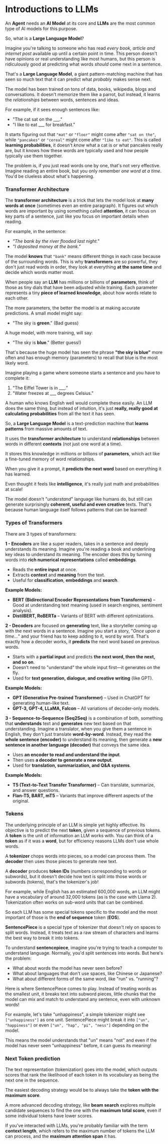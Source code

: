 # Introductions to LLMs

An **Agent** needs an **AI Model** at its core and **LLMs** are the most common type of AI models for this purpose.

So, what is a **Large Language Model**?  

Imagine you're talking to someone who has read *every book, article and internet post* available up until a certain point in time. This person doesn't have opinions or real understanding like most humans, but this person is ridiculously good at predicting what words *should* come next in a sentence.  

That's a **Large Language Model**, a giant pattern-matching machine that has seen so much text that it can predict what *probably* makes sense next.  

The model has been trained on tons of data, books, wikipedia, blogs and conversations. It doesn't memorize them like a parrot, but instead, it learns the *relationships* between words, sentences and ideas.  

For example, if it sees enough sentences like:  
- "The cat sat on the ___."  
- "I like to eat ___ for breakfast."  

It starts figuring out that `"mat"` or `"floor"` might come after `"sat on the"`, while `"pancakes"` or `"cereal"` might come after `"like to eat"`. This is called **learning probabilities**, it doesn't *know* what a cat is or what pancakes really are, but it knows how these words are typically used and how people typically use them together.  

The problem is, if you just read words one by one, that's not very effective. Imagine reading an entire book, but you only remember *one word at a time*. You'd be clueless about what's happening.  

### Transformer Architecture

The **transformer architecture** is a trick that lets the model look at **many words at once** (sometimes even an entire paragraph). It figures out which words are important by using something called **attention**, it can focus on key parts of a sentence, just like you focus on important details when reading.  

For example, in the sentence:  
- *"The bank by the river flooded last night."*  
- *"I deposited money at the bank."*  

The model **knows** that `"bank"` means different things in each case because of the surrounding words. This is why **transformers** are so powerful, they don't just read words in order, they look at everything **at the same time** and decide which words matter most.  

When people say an **LLM** has millions or billions of **parameters**, think of those as tiny dials that have been adjusted while training. Each parameter represents a tiny **piece of learned knowledge**, about how words relate to each other.  

The more parameters, the better the model is at making accurate predictions. A small model might say:  
- "The sky is **green**." (Bad guess)  

A huge model, with more training, will say:  
- "The sky is **blue**." (Better guess!)  

That's because the huge model has seen the phrase **"the sky is blue"** more often and has enough memory (parameters) to recall that blue is the most likely word.  

Imagine playing a game where someone starts a sentence and you have to complete it:  

1. "The Eiffel Tower is in ___."  
2. "Water freezes at ___ degrees Celsius."  

A human who knows English well would complete these easily. An LLM does the same thing, but instead of intuition, it's just **really, really good at calculating probabilities** from all the text it has seen.  

So, a **Large Language Model** is a text-prediction machine that **learns patterns** from massive amounts of text.

It uses the **transformer architecture** to understand **relationships** between words in different **contexts** (not just one word at a time).

It stores this knowledge in millions or billions of **parameters**, which act like a fine-tuned memory of word relationships.  

When you give it a prompt, it **predicts the next word** based on everything it has learned.  

Even thought it feels like **intelligence**, it's really just math and probabilities at scale!  

The model doesn't "*understand*" language like humans do, but still can generate surprisingly **coherent, useful and even creative** texts. That's because human language itself follows patterns that can be learned!

### Types of Transformers

There are 3 types of transformers:

**1 - Encoders** are like a super readers, takes in a sentence and deeply understands its meaning. Imagine you're reading a book and underlining key ideas to understand its meaning. The encoder does this by turning words into **rich numerical representations** called **embeddings**. 

- Reads the **entire input** at once.  
- Extracts **context** and **meaning** from the text.  
- Useful for **classification**, **embeddings** and **search**.  

**Example Models:**  
- **BERT (Bidirectional Encoder Representations from Transformers)** – Good at understanding text meaning (used in search engines, sentiment analysis).  
- **DistilBERT, RoBERTa** – Variants of BERT with different optimizations.  

**2 - Decoders** are focused on **generating** text, like a storyteller coming up with the next words in a sentence. Imagine you start a story, "*Once upon a time...*" and your friend has to keep adding to it, word by word. That's exactly how a decoder works, it **predicts** the next word based on previous words.  

- Starts with a **partial input** and predicts **the next word, then the next, and so on**.  
- Doesn’t need to "understand" the whole input first—it generates on the fly.  
- Used for **text generation, dialogue, and creative writing** (like GPT).  

**Example Models:**  
- **GPT (Generative Pre-trained Transformer)** – Used in ChatGPT for generating human-like text.  
- **GPT-3, GPT-4, LLaMA, Falcon** – All variations of decoder-only models.  

**3 - Sequence-to-Sequence (Seq2Seq)** is a combination of both, something that **understands** text and **generates** new text based on that understanding. Imagine a translator, when you give them a sentence in English, they don't just translate **word-by-word**. Instead, they read the **whole sentence (encoder)** to understand its meaning, then generate a **new sentence in another language (decoder)** that conveys the same idea.

- Uses **an encoder to read and understand the input**.  
- Then uses **a decoder to generate a new output**.  
- Used for **translation, summarization, and Q&A systems**.  

**Example Models:**  
- **T5 (Text-to-Text Transfer Transformer)** – Can translate, summarize, and answer questions.  
- **Flan-T5, BART, mT5** – Variants that improve different aspects of the original.  

### Tokens

The underlying principle of an LLM is simple yet highly effective. Its objective is to predict the next **token**, given a sequence of previous tokens. A **token** is the unit of information an LLM works with. You can think of a **token** as if it was a **word**, but for efficiency reasons LLMs don't use whole words.

A **tokenizer** chops words into pieces, so a model can process them. The **decoder**  then uses those pieces to generate new text.

A **decoder** produces **token IDs** (numbers corresponding to words or subwords), but it doesn't decide how text is split into those words or subwords (tokens), that's the tokenizer's job!

For example, while English has an estimated 600,000 words, an LLM might have a vocabulary of around 32,000 tokens (as is the case with Llama 2). Tokenization often works on sub-word units that can be combined.

So each LLM has some special tokens specific to the model and the most important of those is the **end of sequence** token (**EOS**).

**SentencePiece** is a special type of tokenizer that doesn't rely on spaces to split words. Instead, it treats text as a raw stream of characters and learns the best way to break it into tokens.

To understand **sentencepiece**, imagine you're trying to teach a computer to understand language. Normally, you'd split sentences into words. But here's the problem:

- What about words the model has never seen before?
- What about languages that don't use spaces, like Chinese or Japanese?
- What about different forms of the same word, like "run" vs. "running"?

Here is where SentencePiece comes to play. Instead of treating words as the smallest unit, it breaks text into subword pieces, little chunks that the model can mix and match to understand any sentence, even with unknown words!

For example, let's take "unhappiness", a simple tokenizer might see `["unhappiness"]` as one unit.
SentencePiece might break it into `["un", "happiness"]` or even `["un", "hap", "pi", "ness"]` depending on the model.

This means the model understands that "un" means "not" and even if the model has never seen "unhappiness" before, it can guess its meaning!

### Next Token prediction

The text representation (tokenization) goes into the model, which outputs scores that rank the likelihood of each token in its vocabulary as being the next one in the sequence.

The easiest decoding strategy would be to always take the **token with the maximum score**.

A more advanced decoding strategy, like **beam search** explores multiple candidate sequences to find the one with the **maximum total score**, even if some individual tokens have lower scores.

If you've interacted with LLMs, you're probably familiar with the term **context length**, which refers to the maximum number of tokens the LLM can process, and the **maximum attention span** it has.